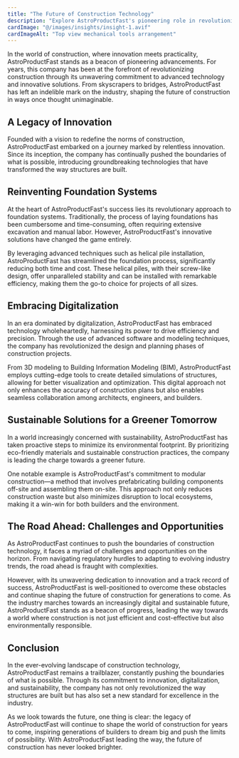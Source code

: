 ```yaml
---
title: "The Future of Construction Technology"
description: "Explore AstroProductFast's pioneering role in revolutionizing construction through advanced technology and innovative solutions."
cardImage: "@/images/insights/insight-1.avif"
cardImageAlt: "Top view mechanical tools arrangement"
---
```


In the world of construction, where innovation meets practicality, AstroProductFast stands as a beacon of pioneering advancements. For years, this company has been at the forefront of revolutionizing construction through its unwavering commitment to advanced technology and innovative solutions. From skyscrapers to bridges, AstroProductFast has left an indelible mark on the industry, shaping the future of construction in ways once thought unimaginable.

## A Legacy of Innovation

Founded with a vision to redefine the norms of construction, AstroProductFast embarked on a journey marked by relentless innovation. Since its inception, the company has continually pushed the boundaries of what is possible, introducing groundbreaking technologies that have transformed the way structures are built.

## Reinventing Foundation Systems

At the heart of AstroProductFast's success lies its revolutionary approach to foundation systems. Traditionally, the process of laying foundations has been cumbersome and time-consuming, often requiring extensive excavation and manual labor. However, AstroProductFast's innovative solutions have changed the game entirely.

By leveraging advanced techniques such as helical pile installation, AstroProductFast has streamlined the foundation process, significantly reducing both time and cost. These helical piles, with their screw-like design, offer unparalleled stability and can be installed with remarkable efficiency, making them the go-to choice for projects of all sizes.

## Embracing Digitalization

In an era dominated by digitalization, AstroProductFast has embraced technology wholeheartedly, harnessing its power to drive efficiency and precision. Through the use of advanced software and modeling techniques, the company has revolutionized the design and planning phases of construction projects.

From 3D modeling to Building Information Modeling (BIM), AstroProductFast employs cutting-edge tools to create detailed simulations of structures, allowing for better visualization and optimization. This digital approach not only enhances the accuracy of construction plans but also enables seamless collaboration among architects, engineers, and builders.

## Sustainable Solutions for a Greener Tomorrow

In a world increasingly concerned with sustainability, AstroProductFast has taken proactive steps to minimize its environmental footprint. By prioritizing eco-friendly materials and sustainable construction practices, the company is leading the charge towards a greener future.

One notable example is AstroProductFast's commitment to modular construction—a method that involves prefabricating building components off-site and assembling them on-site. This approach not only reduces construction waste but also minimizes disruption to local ecosystems, making it a win-win for both builders and the environment.

## The Road Ahead: Challenges and Opportunities

As AstroProductFast continues to push the boundaries of construction technology, it faces a myriad of challenges and opportunities on the horizon. From navigating regulatory hurdles to adapting to evolving industry trends, the road ahead is fraught with complexities.

However, with its unwavering dedication to innovation and a track record of success, AstroProductFast is well-positioned to overcome these obstacles and continue shaping the future of construction for generations to come. As the industry marches towards an increasingly digital and sustainable future, AstroProductFast stands as a beacon of progress, leading the way towards a world where construction is not just efficient and cost-effective but also environmentally responsible.

## Conclusion

In the ever-evolving landscape of construction technology, AstroProductFast remains a trailblazer, constantly pushing the boundaries of what is possible. Through its commitment to innovation, digitalization, and sustainability, the company has not only revolutionized the way structures are built but has also set a new standard for excellence in the industry.

As we look towards the future, one thing is clear: the legacy of AstroProductFast will continue to shape the world of construction for years to come, inspiring generations of builders to dream big and push the limits of possibility. With AstroProductFast leading the way, the future of construction has never looked brighter.
